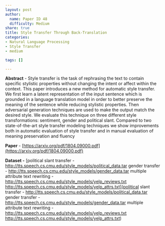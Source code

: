 ```yaml
---
layout: post
author:
  name: Paper ID 48
  difficulty: Medium
share: true
title: Style Transfer Through Back-Translation
categories:
- Natural Language Processing
- Style Transfer
- medium

tags: []

---
```

**Abstract** - Style transfer is the task of rephrasing the
text to contain specific stylistic properties without changing the intent or affect
within the context. This paper introduces
a new method for automatic style transfer. We first learn a latent representation of
the input sentence which is grounded in a
language translation model in order to better preserve the meaning of the sentence
while reducing stylistic properties. Then
adversarial generation techniques are used
to make the output match the desired style.
We evaluate this technique on three different style transformations: sentiment,
gender and political slant. Compared
to two state-of-the-art style transfer modeling techniques we show improvements
both in automatic evaluation of style transfer and in manual evaluation of meaning
preservation and fluency

**Paper** - [https://arxiv.org/pdf/1804.09000.pdf](https://arxiv.org/pdf/1804.09000.pdf)

**Dataset -** [political slant transfer - http://tts.speech.cs.cmu.edu/style_models/political_data.tar
gender transfer - http://tts.speech.cs.cmu.edu/style_models/gender_data.tar
multiple attribute text rewriting - http://tts.speech.cs.cmu.edu/style_models/yelp_reviews.txt
http://tts.speech.cs.cmu.edu/style_models/yelp_attrs.txt](political slant transfer - http://tts.speech.cs.cmu.edu/style_models/political_data.tar
gender transfer - http://tts.speech.cs.cmu.edu/style_models/gender_data.tar
multiple attribute text rewriting - http://tts.speech.cs.cmu.edu/style_models/yelp_reviews.txt
http://tts.speech.cs.cmu.edu/style_models/yelp_attrs.txt)
    